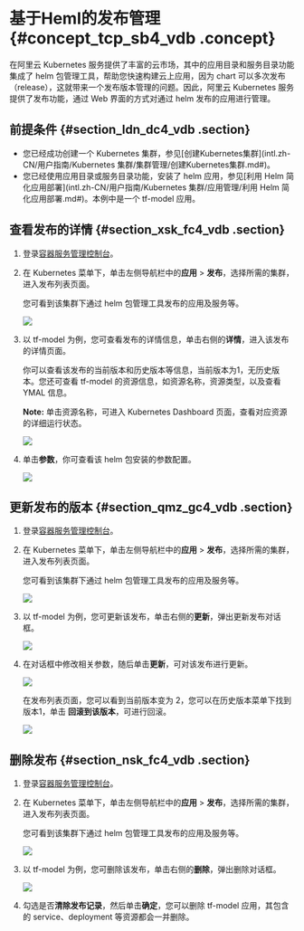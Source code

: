 # 基于Heml的发布管理 {#concept_tcp_sb4_vdb .concept}

在阿里云 Kubernetes 服务提供了丰富的云市场，其中的应用目录和服务目录功能集成了 helm 包管理工具，帮助您快速构建云上应用，因为 chart 可以多次发布（release），这就带来一个发布版本管理的问题。因此，阿里云 Kubernetes 服务提供了发布功能，通过 Web 界面的方式对通过 helm 发布的应用进行管理。

## 前提条件 {#section_ldn_dc4_vdb .section}

-   您已经成功创建一个 Kubernetes 集群，参见[创建Kubernetes集群](intl.zh-CN/用户指南/Kubernetes 集群/集群管理/创建Kubernetes集群.md#)。
-   您已经使用应用目录或服务目录功能，安装了 helm 应用，参见[利用 Helm 简化应用部署](intl.zh-CN/用户指南/Kubernetes 集群/应用管理/利用 Helm 简化应用部署.md#)。本例中是一个 tf-model 应用。

## 查看发布的详情 {#section_xsk_fc4_vdb .section}

1.  登录[容器服务管理控制台](https://cs.console.aliyun.com)。
2.  在 Kubernetes 菜单下，单击左侧导航栏中的**应用** \> **发布**，选择所需的集群，进入发布列表页面。

    您可看到该集群下通过 helm 包管理工具发布的应用及服务等。

    ![](http://static-aliyun-doc.oss-cn-hangzhou.aliyuncs.com/assets/img/6918/15389855874575_zh-CN.png)

3.  以 tf-model 为例，您可查看发布的详情信息，单击右侧的**详情**，进入该发布的详情页面。

    你可以查看该发布的当前版本和历史版本等信息，当前版本为1，无历史版本。您还可查看 tf-model 的资源信息，如资源名称，资源类型，以及查看 YMAL 信息。

    **Note:** 单击资源名称，可进入 Kubernetes Dashboard 页面，查看对应资源的详细运行状态。

    ![](http://static-aliyun-doc.oss-cn-hangzhou.aliyuncs.com/assets/img/6918/15389855874576_zh-CN.png)

4.  单击**参数**，你可查看该 helm 包安装的参数配置。

    ![](http://static-aliyun-doc.oss-cn-hangzhou.aliyuncs.com/assets/img/6918/15389855874577_zh-CN.png)


## 更新发布的版本 {#section_qmz_gc4_vdb .section}

1.  登录[容器服务管理控制台](https://cs.console.aliyun.com)。
2.  在 Kubernetes 菜单下，单击左侧导航栏中的**应用** \> **发布**，选择所需的集群，进入发布列表页面。

    您可看到该集群下通过 helm 包管理工具发布的应用及服务等。

    ![](http://static-aliyun-doc.oss-cn-hangzhou.aliyuncs.com/assets/img/6918/15389855874575_zh-CN.png)

3.  以 tf-model 为例，您可更新该发布，单击右侧的**更新**，弹出更新发布对话框。

    ![](http://static-aliyun-doc.oss-cn-hangzhou.aliyuncs.com/assets/img/6918/15389855874579_zh-CN.png)

4.  在对话框中修改相关参数，随后单击**更新**，可对该发布进行更新。

    ![](http://static-aliyun-doc.oss-cn-hangzhou.aliyuncs.com/assets/img/6918/15389855874580_zh-CN.png)

    在发布列表页面，您可以看到当前版本变为 2，您可以在历史版本菜单下找到版本1，单击 **回滚到该版本**，可进行回滚。

    ![](http://static-aliyun-doc.oss-cn-hangzhou.aliyuncs.com/assets/img/6918/15389855874582_zh-CN.png)


## 删除发布 {#section_nsk_fc4_vdb .section}

1.  登录[容器服务管理控制台](https://cs.console.aliyun.com)。
2.  在 Kubernetes 菜单下，单击左侧导航栏中的**应用** \> **发布**，选择所需的集群，进入发布列表页面。

    您可看到该集群下通过 helm 包管理工具发布的应用及服务等。

    ![](http://static-aliyun-doc.oss-cn-hangzhou.aliyuncs.com/assets/img/6918/15389855874575_zh-CN.png)

3.  以 tf-model 为例，您可删除该发布，单击右侧的**删除**，弹出删除对话框。

    ![](http://static-aliyun-doc.oss-cn-hangzhou.aliyuncs.com/assets/img/6918/15389855874583_zh-CN.png)

4.  勾选是否**清除发布记录**，然后单击**确定**，您可以删除 tf-model 应用，其包含的 service、deployment 等资源都会一并删除。

